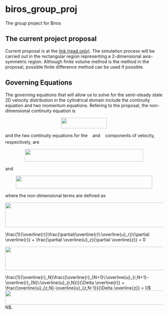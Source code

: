 
# biros\_group\_proj
The group project for Biros

## The current project proposal

Current proposal is at the [link  (read only)][1]. The simulation process will be carried out in the rectangular region representing a 2-dimensional axis-symmetric region. Although finite volume method is the method in the proposal, possible finite difference method can be used if possible.

## Governing Equations
The governing equations that will allow us to solve for the semi-steady state 2D velocity distribution in the cylindrical domain include the continuity equation and two momentum equations. Refering to the proposal, the non-dimensional continuity equation is

<p align="center"><img src="/tex/b20441acd018750e8d678889ae462554.svg?invert_in_darkmode&sanitize=true" align=middle width=145.5763914pt height=34.7253258pt/></p>

and the two continuity equations for the <img src="/tex/89f2e0d2d24bcf44db73aab8fc03252c.svg?invert_in_darkmode&sanitize=true" align=middle width=7.87295519999999pt height=14.15524440000002pt/> and <img src="/tex/f93ce33e511096ed626b4719d50f17d2.svg?invert_in_darkmode&sanitize=true" align=middle width=8.367621899999993pt height=14.15524440000002pt/> components of velocity, respectively, are

<p align="center"><img src="/tex/f8daaed4e9eb2fcf3e5617c88d8bd851.svg?invert_in_darkmode&sanitize=true" align=middle width=377.71099574999994pt height=40.11819404999999pt/></p>

and

<p align="center"><img src="/tex/3647032c548ef0c54997ed14680b8d34.svg?invert_in_darkmode&sanitize=true" align=middle width=436.44889034999994pt height=40.11819404999999pt/></p>

where the non-dimensional terms are defined as
<p align="center"><img src="/tex/1457b29b1bc29f2dcffac4602fdc3a95.svg?invert_in_darkmode&sanitize=true" align=middle width=512.9181304499999pt height=79.38279195pt/></p>\frac{1}{\overline{r}}\frac{\partial(\overline{r}\:\overline{u}_r)}{\partial \overline{r}} + \frac{\partial \overline{u}_z}{\partial \overline{z}} = 0<p align="center"><img src="/tex/cd7a4bcbe57a7012a6ab9afdece38133.svg?invert_in_darkmode&sanitize=true" align=middle width=700.2746371499999pt height=74.70320054999999pt/></p>\frac{1}{\overline{r}_N}\frac{(\overline{r}_{N+1}\:\overline{u}_{r,N+1}-\overline{r}_{N}\:\overline{u}_{r,N})}{\Delta \overline{r}} + \frac{\overline{u}_{z,N}-\overline{u}_{z,N-1}}{\Delta \overline{z}} = 0$<img src="/tex/88d8d0b2ed7239e247ee5dfe0633ee79.svg?invert_in_darkmode&sanitize=true" align=middle width=544.3849834499999pt height=45.84475499999998pt/>N$.





[1]:	https://www.overleaf.com/read/hzzczmvjnnht
